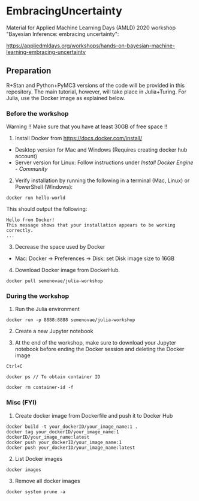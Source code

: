 # EmbracingUncertainty
Material for Applied Machine Learning Days (AMLD) 2020 workshop "Bayesian Inference: embracing uncertainty": 

https://appliedmldays.org/workshops/hands-on-bayesian-machine-learning-embracing-uncertainty

## Preparation

R+Stan and Python+PyMC3 versions of the code will be provided in this repository. The main tutorial, however, will take place in Julia+Turing. For Julia, use the Docker image as explained below. 

### Before the workshop
Warning !! Make sure that you have at least 30GB of free space !!

1. Install Docker from https://docs.docker.com/install/
* Desktop version for Mac and Windows (Requires creating docker hub account)
* Server version for Linux: Follow instructions under *Install Docker Engine - Community*

2. Verify installation by running the following in a terminal (Mac, Linux) or PowerShell (Windows):

```docker run hello-world```

This should output the following:

```
Hello from Docker!
This message shows that your installation appears to be working correctly.
...
```

3. Decrease the space used by Docker 
* Mac: Docker -> Preferences -> Disk: set Disk image size to 16GB

4. Download Docker image from DockerHub.

```docker pull semenovae/julia-workshop```

### During the workshop

1. Run the Julia environment

``` docker run -p 8888:8888 semenovae/julia-workshop  ```

2. Create a new Jupyter notebook

3. At the end of the workshop, make sure to download your Jupyter notebook before ending the Docker session and deleting the Docker image
```
Ctrl+C

docker ps // To obtain container ID

docker rm container-id -f

```

### Misc (FYI)
1. Create docker image from Dockerfile and push it to Docker Hub

```
docker build -t your_dockerID/your_image_name:1 .
docker tag your_dockerID/your_image_name:1 dockerID/your_image_name:latest
docker push your_dockerID/your_image_name:1
docker push your_dockerID/your_image_name:latest
```

2. List Docker images

```
docker images
```

3. Remove all docker images

```
docker system prune -a
```




